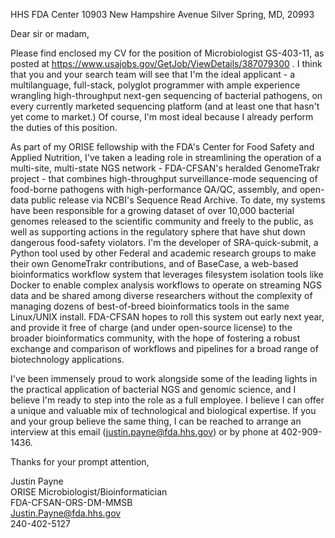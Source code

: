 HHS FDA Center
10903 New Hampshire Avenue
Silver Spring, MD, 20993

Dear sir or madam,

Please find enclosed my CV for the position of Microbiologist GS-403-11, as posted at <https://www.usajobs.gov/GetJob/ViewDetails/387079300> . ​I think that you and your search team will see that I'm the ideal applicant - a multilanguage, full-stack, polyglot programmer with ample experience wrangling high-throughput next-gen sequencing of bacterial pathogens, on every currently marketed sequencing platform (and at least one that hasn't yet come to market.) Of course, I'm most ideal because I already perform the duties of this position.

As part of my ORISE fellowship with the FDA's Center for Food Safety and Applied Nutrition, I've taken a leading role in streamlining the operation of a multi-site, multi-state NGS network - FDA-CFSAN's heralded GenomeTrakr project - that combines high-throughput surveillance-mode sequencing of food-borne pathogens with high-performance QA/QC, assembly, and open-data public release via NCBI's Sequence Read Archive. To date, my systems have been responsible for a growing dataset of over 10,000 bacterial genomes released to the scientific community and freely to the public, as well as supporting actions in the regulatory sphere that have shut down dangerous food-safety violators. I'm the developer of SRA-quick-submit, a Python tool used by other Federal and academic research groups to make their own GenomeTrakr contributions, and of BaseCase, a web-based bioinformatics workflow system that leverages filesystem isolation tools like Docker to enable complex analysis workflows to operate on streaming NGS data and be shared among diverse researchers without the complexity of managing dozens of best-of-breed bioinformatics tools in the same Linux/UNIX install. FDA-CFSAN hopes to roll this system out early next year, and provide it free of charge (and under open-source license) to the broader bioinformatics community, with the hope of fostering a robust exchange and comparison of workflows and pipelines for a broad range of biotechnology applications.

I've been immensely proud to work alongside some of the leading lights in the practical application of bacterial NGS and genomic science, and I believe I'm ready to step into the role as a full employee. I believe I can offer a unique and valuable mix of technological and biological expertise. If you and your group believe the same thing, I can be reached to arrange an interview at this email (justin.payne@fda.hhs.gov) or by phone at 402-909-1436.

Thanks for your prompt attention,


Justin Payne  
ORISE Microbiologist/Bioinformatician  
FDA-CFSAN-ORS-DM-MMSB  
Justin.Payne@fda.hhs.gov  
240-402-5127  